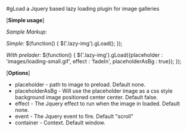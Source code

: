 #gLoad a Jquery based lazy loading plugin for image galleries

[**Simple usage**]

*Sample Markup:*
	<span class="lazy-img" data-src="images/img1.jpg"></span>
	<span class="lazy-img" data-src="images/img2.jpg"></span>
	<span class="lazy-img" data-src="images/img3.jpg"></span>

*Simple:*
	$(function() {
		$('.lazy-img').gLoad();
	});

*With prelader:*
	$(function() {
		$('.lazy-img').gLoad({placeholder : 'images/loading-small.gif', effect : 'fadeIn', placeholderAsBg : true});
	});

[**Options**]

* placeholder - path to image to preload. Default none.
* placeholderAsBg - Will use the placeholder image as a css style background image positioned center center. Default false.
* effect - The Jquery effect to run when the image in loaded. Default none.
* event - The Jquery event to fire. Default "scroll"
* container - Context. Default window.
